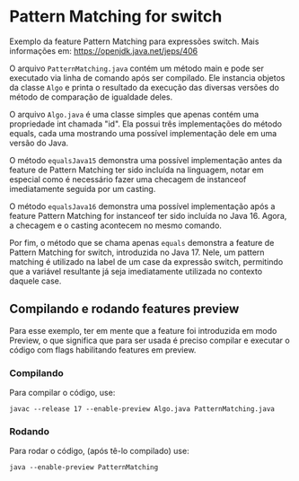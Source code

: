 # Pattern Matching for switch

Exemplo da feature Pattern Matching para expressões switch. Mais informações em: https://openjdk.java.net/jeps/406 

O arquivo `PatternMatching.java` contém um método main e pode ser executado via linha de comando após ser compilado. Ele instancia objetos da classe `Algo` e printa o resultado da execução das diversas versões do método de comparação de igualdade deles.

O arquivo `Algo.java` é uma classe simples que apenas contém uma propriedade int chamada "id". Ela possui três implementações do método equals, cada uma mostrando uma possível implementação dele em uma versão do Java.

O método `equalsJava15` demonstra uma possível implementação antes da feature de Pattern Matching ter sido incluída na linguagem, notar em especial como é necessário fazer uma checagem de instanceof imediatamente seguida por um casting. 

O método `equalsJava16` demonstra uma possível implementação após a feature Pattern Matching for instanceof ter sido incluída no Java 16. Agora, a checagem e o casting acontecem no mesmo comando.

Por fim, o método que se chama apenas `equals` demonstra a feature de Pattern Matching for switch, introduzida no Java 17. Nele, um pattern matching é utilizado na label de um case da expressão switch, permitindo que a variável resultante já seja imediatamente utilizada no contexto daquele case.

## Compilando e rodando features preview

Para esse exemplo, ter em mente que a feature foi introduzida em modo Preview, o que significa que para ser usada é preciso compilar e executar o código com flags habilitando features em preview.

### Compilando
Para compilar o código, use: 

```
javac --release 17 --enable-preview Algo.java PatternMatching.java
```

### Rodando
Para rodar o código, (após tê-lo compilado) use:

```
java --enable-preview PatternMatching
```
